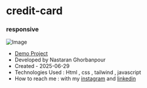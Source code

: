 # credit-card
### responsive
![Image](https://github.com/user-attachments/assets/bcecbf33-9abb-4270-90da-4b9e1a84c20a)
 
- [Demo Project](https://nastaranghorbanpour.github.io/credit-card/)
- Developed by Nastaran Ghorbanpour
- Created - 2025-06-29
- Technologies Used : Html , css , tailwind , javascript
- How to reach me : with my 
[instagram](https://www.instagram.com/nestacode.lab/) and 
[linkedin](https://www.linkedin.com/in/nastaran-ghorbanpour-027a7b349/)
